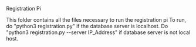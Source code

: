 Registration Pi

This folder contains all the files necessary to run the registration pi
To run, do "python3 registration.py" if the database server is localhost. Do "python3 registration.py --server IP_Address" if database server is not local host.
